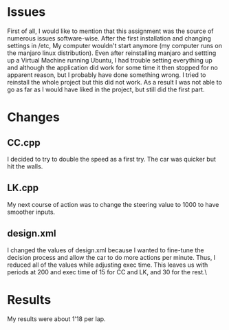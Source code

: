 # Issues
First of all, I would like to mention that this assignment was the source of numerous issues software-wise. After the first installation and changing settings in /etc, My computer wouldn't start anymore (my computer runs on the manjaro linux distribution). Even after reinstalling manjaro and settting up a Virtual Machine running Ubuntu, I had trouble setting everything up and although the application did work for some time it then stopped for no apparent reason, but I probably have done something wrong. I tried to reinstall the whole project but this did not work. As a result I was not able to go as far as I would have liked in the project, but still did the first part.

# Changes
## CC.cpp
I decided to try to double the speed as a first try. The car was quicker but hit the walls.
## LK.cpp
My next course of action was to change the steering value to 1000 to have smoother inputs.
## design.xml 
I changed the values of design.xml because I wanted to fine-tune the decision process and allow the car to do more actions per minute. Thus, I reduced all of the values while adjusting exec time. This leaves us with periods at 200 and exec time of 15 for CC and LK, and 30 for the rest.\

# Results
My results were about 1'18 per lap.
